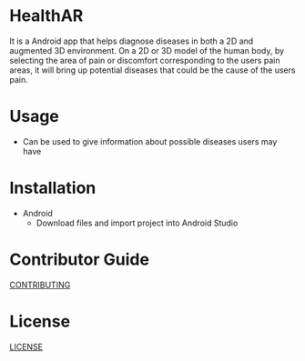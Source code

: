 # HealthAR
It is a Android app that helps diagnose diseases in both a 2D and augmented 3D environment. 
On a 2D or 3D model of the human body, by selecting the area of pain or discomfort corresponding 
to the users pain areas, it will bring up potential diseases that could be the cause of the users pain.

# Usage
  * Can be used to give information about possible diseases users may have
  
# Installation 
  * Android 
    * Download files and import project into Android Studio
    
# Contributor Guide
[CONTRIBUTING](CONTRIBUTING.md)

# License 
[LICENSE](LICENSE.txt)
